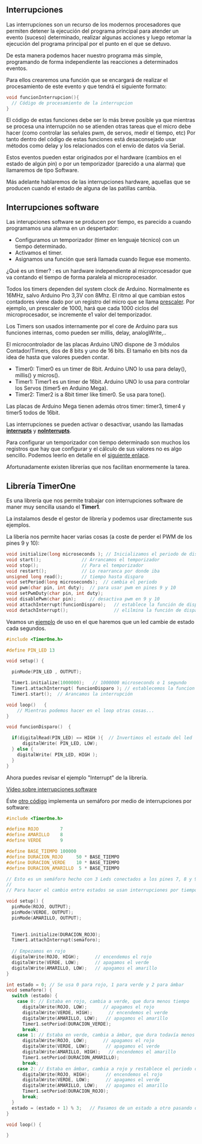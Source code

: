 ## Interrupciones

Las interrupciones son un recurso de los modernos procesadores que permiten detener la ejecución del programa principal para atender un evento (suceso) determinado, realizar algunas acciones y luego retomar la ejecución del programa principal por el punto en el que se detuvo.

De esta manera podemos hacer nuestro programa más simple, programando de forma independiente las reacciones a determinados eventos.

Para ellos crearemos una función que se encargará de realizar el procesamiento de este evento y que tendrá el siguiente formato:

```C++
void funcionInterrupcion(){
  // Código de procesamiento de la interrupcion
}
```

El código de estas funciones debe ser lo más breve posible ya que mientras se procesa una interrupción no se atienden otras tareas que el micro debe hacer (como controlar las señales pwm, de servos, medir el tiempo, etc) Por tanto dentro del código de estas funciones está desaconsejado usar métodos como delay y los relacionados con el envío de datos vía Serial.

Estos eventos pueden estar originados por el hardware (cambios en el estado de algún pin) o por un temporizador (parecido a una alarma) que llamaremos de tipo Software.

Más adelante hablaremos de las interrupciones hardware, aquellas que se producen cuando el estado de alguna de las patillas cambia.

## Interrupciones software

Las interupciones software se producen por tiempo, es parecido a cuando programamos una alarma en un despertador:
* Configuramos un temporizador (timer en lenguaje técnico) con un tiempo determinado.
* Activamos el timer.
* Asignamos una función que será llamada cuando llegue ese momento.

¿Qué es un timer? : es un hardware independiente al microprocesador que va contando el tiempo de forma  paralela al microprocesador.

Todos los timers dependen del system clock de Arduino. Normalmente es 16MHz, salvo Arduino Pro 3,3V con 8Mhz. El ritmo al que cambian estos contadores viene dado por un registro del micro que se llama [prescaler](https://playground.arduino.cc/Code/Prescaler). Por ejemplo, un prescaler de 1000, hará que cada 1000 ciclos del microprocesador, se incremente e1 valor del temporizador.

Los Timers son usados internamente por el core de Arduino para sus funciones internas, como pueden ser millis, delay, analogWrite,..

El microcontrolador de las placas Arduino UNO dispone de 3 módulos Contador/Timers, dos de 8 bits y uno de 16 bits. El tamaño en bits nos da idea de hasta que valores pueden contar.

* Timer0: Timer0 es un timer de 8bit. Arduino UNO lo usa para delay(), millis() y micros().
* Timer1: Timer1 es un timer de 16bit. Arduino UNO lo usa para controlar los Servos (timer5 en Arduino Mega).
* Timer2: Timer2 is a 8bit timer like timer0. Se usa para tone().

Las placas de Arduino  Mega tienen además otros timer: timer3, timer4 y timer5 todos de 16bit.

Las interrupciones se pueden activar o desactivar, usando las llamadas [**interrupts**](https://www.arduino.cc/reference/en/language/functions/interrupts/interrupts/) y [**noInterrupts**](http://arduino.cc/en/Reference/NoInterrupts).

Para configurar un temporizador con tiempo determinado son muchos los registros que hay que configurar y el cálculo de sus valores no es algo sencillo. Podemos leerlo en detalle en el [siguiente enlace](https://www.arduino.cc/en/Tutorial/SecretsOfArduinoPWM).

Afortunadamente existen librerías que nos facilitan enormemente la tarea.

## Librería TimerOne

Es una librería que nos permite trabajar con interrupciones software de maner muy sencilla usando el **Timer1**.

La instalamos desde el gestor de librería y podemos usar directamente sus ejemplos.

La libería nos permite hacer varias cosas (a coste de perder el PWM de los pines 9 y 10):

```C++
void initialize(long microseconds ); // Inicializamos el periodo de disparo en microsegundos
void start();               // Arrancamos el temporizador
void stop();                // Para el temporizador
void restart();             // Lo rearranca por donde iba
unsigned long read();       // tiempo hasta disparo
void setPeriod(long microseconds);  // cambia el periodo
void pwm(char pin, int duty);  // para usar pwm en pines 9 y 10
void setPwmDuty(char pin, int duty);
void disablePwm(char pin);     // desactiva pwm en 9 y 10
void attachInterrupt(funcionDisparo);   // establece la función de disparo
void detachInterrupt();                 // elilmina la función de disparo
```

Veamos un [ejemplo](https://github.com/javacasm/ArduinoCompletoDE2018/blob/master/material/codigo/ejemploInterrupcionesSoftware.ino) de uso en el que haremos que un led cambie de estado cada segundos.

```C++
#include <TimerOne.h>

#define PIN_LED 13

void setup() {

  pinMode(PIN_LED , OUTPUT);

  Timer1.initialize(1000000);   // 1000000 microseconds o 1 segundo  
  Timer1.attachInterrupt( funcionDisparo ); // establecemos la funcion de disparo
  Timer1.start();  // Arancamos la interrupción

void loop()   {
    // Mientras podemos hacer en el loop otras cosas...
}

void funcionDisparo()  {

  if(digitalRead(PIN_LED) == HIGH ){  // Invertimos el estado del led
      digitalWrite( PIN_LED, LOW);
  } else {
    digitalWrite( PIN_LED, HIGH );
  }
}
```

Ahora puedes revisar el ejemplo "Interrupt" de la librería.


[Vídeo sobre interrupciones software](https://www.youtube.com/embed/oG73lT56m7A)

Éste [otro código](https://github.com/javacasm/ArduinoCompletoDE2018/blob/master/material/codigo/ejemploSemaforoInterrupciones.ino) implementa un semáforo por medio de interrupciones por software:

```C++
#include <TimerOne.h>

#define ROJO        7
#define AMARILLO    8
#define VERDE       9

#define BASE_TIEMPO 100000
#define DURACION_ROJO     50 * BASE_TIEMPO
#define DURACION_VERDE    10 * BASE_TIEMPO
#define DURACION_AMARILLO  5 * BASE_TIEMPO

// Esto es un semáforo hecho con 3 Leds conectados a los pines 7, 8 y 9
//
// Para hacer el cambio entre estados se usan interrupciones por tiempo

void setup() {
  pinMode(ROJO, OUTPUT);
  pinMode(VERDE, OUTPUT);
  pinMode(AMARILLO, OUTPUT);
  

  Timer1.initialize(DURACION_ROJO);
  Timer1.attachInterrupt(semaforo);
  
  // Empezamos en rojo
  digitalWrite(ROJO, HIGH);      // encendemos el rojo
  digitalWrite(VERDE, LOW);      // apagamos el verde
  digitalWrite(AMARILLO, LOW);   // apagamos el amarillo
}

int estado = 0; // Se usa 0 para rojo, 1 para verde y 2 para ámbar
void semaforo() {
  switch (estado) {
    case 0: // Estaba en rojo, cambia a verde, que dura menos tiempo
      digitalWrite(ROJO, LOW);      // apagamos el rojo
      digitalWrite(VERDE, HIGH);      // encendemos el verde
      digitalWrite(AMARILLO, LOW);   // apagamos el amarillo
      Timer1.setPeriod(DURACION_VERDE);
      break;
    case 1: // Estaba en verde, cambia a ámbar, que dura todavía menos
      digitalWrite(ROJO, LOW);      // apagamos el rojo
      digitalWrite(VERDE, LOW);      // apagamos el verde
      digitalWrite(AMARILLO, HIGH);   // encendemos el amarillo
      Timer1.setPeriod(DURACION_AMARILLO);
      break;
    case 2: // Estaba en ámbar, cambia a rojo y restablece el periodo original
      digitalWrite(ROJO, HIGH);      // encendemos el rojo
      digitalWrite(VERDE, LOW);      // apagamos el verde
      digitalWrite(AMARILLO, LOW);   // apagamos el amarillo
      Timer1.setPeriod(DURACION_ROJO);
      break;
  }
  estado = (estado + 1) % 3;   // Pasamos de un estado a otro pasando del 2 al 0
}

void loop() {

}
```
